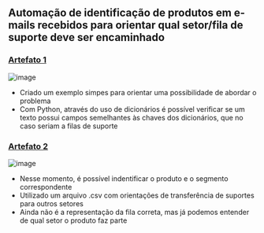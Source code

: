 ## Automação de identificação de produtos em e-mails recebidos para orientar qual setor/fila de suporte deve ser encaminhado

### [Artefato 1](https://github.com/victorhugochrisosthemos/email_automation/tree/main/artifact_one)

![image](https://github.com/user-attachments/assets/670e8057-f86e-4086-9d3a-6651232ef760)

  - Criado um exemplo simpes para orientar uma possibilidade de abordar o problema
  - Com Python, através do uso de dicionários é possível verificar se um texto possui campos semelhantes às chaves dos dicionários, que no caso seriam a filas de suporte 
### [Artefato 2](https://github.com/victorhugochrisosthemos/email_automation/tree/main/artifact_two)

![image](https://github.com/user-attachments/assets/e3064b63-fba7-44a1-9b69-f40c1ee8697f)

  - Nesse momento, é possível indentificar o produto e o segmento correspondente
  - Utilizado um arquivo .csv com orientações de transferência de suportes para outros setores
  - Ainda não é a representação da fila correta, mas já podemos entender de qual setor o produto faz parte
